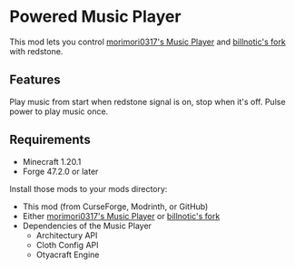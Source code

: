 # Powered Music Player

This mod lets you control [morimori0317's Music Player](https://www.curseforge.com/minecraft/mc-mods/iammusicplayer) and [billnotic's fork](https://www.curseforge.com/minecraft/mc-mods/create-songs-and-speakers-iam-music-player-fork) with redstone.

## Features
Play music from start when redstone signal is on, stop when it's off.
Pulse power to play music once.

## Requirements
- Minecraft 1.20.1
- Forge 47.2.0 or later 

Install those mods to your mods directory:
- This mod (from CurseForge, Modrinth, or GitHub)
- Either [morimori0317's Music Player](https://www.curseforge.com/minecraft/mc-mods/iammusicplayer) or [billnotic's fork](https://www.curseforge.com/minecraft/mc-mods/create-songs-and-speakers-iam-music-player-fork)
- Dependencies of the Music Player
  - Architectury API
  - Cloth Config API
  - Otyacraft Engine

